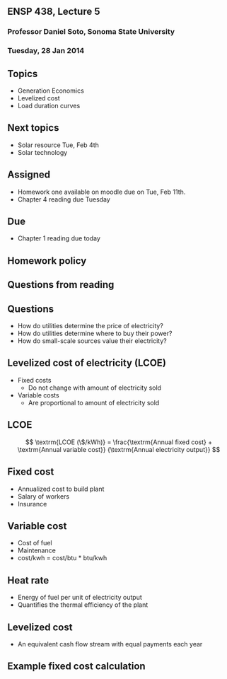 ## ENSP 438, Lecture 5
### Professor Daniel Soto, Sonoma State University
### Tuesday, 28 Jan 2014

## Topics
- Generation Economics
- Levelized cost
- Load duration curves

## Next topics
- Solar resource Tue, Feb 4th
- Solar technology

## Assigned
- Homework one available on moodle due on Tue, Feb 11th.
- Chapter 4 reading due Tuesday

## Due
- Chapter 1 reading due today

## Homework policy

<!--
- extra credit for errors in problem set and solutions
-->


## Questions from reading

## Questions
- How do utilities determine the price of electricity?
- How do utilities determine where to buy their power?
- How do small-scale sources value their electricity?

<!--
the basics apply, how much does it cost to generate in total, how much
can you sell at that rate?
-->

## Levelized cost of electricity (LCOE)
- Fixed costs
    - Do not change with amount of electricity sold
- Variable costs
    - Are proportional to amount of electricity sold

## LCOE

$$ \textrm{LCOE (\$/kWh)}
   = \frac{\textrm{Annual fixed cost} +
           \textrm{Annual variable cost}}
          {\textrm{Annual electricity output}} $$

<!--
what are examples of fixed costs
variable costs?
-->

## Fixed cost
- Annualized cost to build plant
- Salary of workers
- Insurance



<!--
extend to other business ideas
- taxi, car cost, fuel cost
- solar lantern
-->

## Variable cost
- Cost of fuel
- Maintenance
- cost/kwh = cost/btu * btu/kwh

## Heat rate
- Energy of fuel per unit of electricity output
- Quantifies the thermal efficiency of the plant

## Levelized cost
- An equivalent cash flow stream with equal payments each year

<!--
http://en.wikipedia.org/wiki/Cost_of_electricity_by_source
-->

## Example fixed cost calculation
